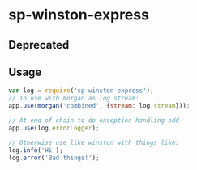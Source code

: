 # sp-winston-express

## Deprecated

## Usage

```javascript
var log = require('sp-winston-express');
// To use with morgan as log stream:
app.use(morgan('combined', {stream: log.stream}));

// At end of chain to do exception handling add
app.use(log.errorLogger);

// Otherwise use like winston with things like:
log.info('Hi');
log.error('Bad things!');
```
